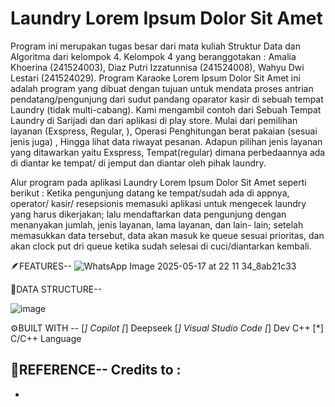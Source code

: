# Laundry Lorem Ipsum Dolor Sit Amet

Program ini merupakan tugas besar dari mata kuliah Struktur Data dan Algoritma dari kelompok 4. Kelompok 4 yang beranggotakan : Amalia Khoerina (241524003), Diaz Putri Izzatunnisa (241524008), Wahyu Dwi Lestari (241524029). Program Karaoke Lorem Ipsum Dolor Sit Amet ini adalah program yang dibuat dengan tujuan untuk mendata proses antrian pendatang/pengunjung dari sudut pandang oparator kasir di sebuah tempat Laundry (tidak multi-cabang). Kami mengambil contoh dari Sebuah Tempat Laundry di Sarijadi dan dari aplikasi di play store. Mulai dari pemilihan layanan (Exspress, Regular, ), Operasi Penghitungan berat pakaian (sesuai jenis juga) , Hingga lihat data riwayat pesanan. Adapun pilihan jenis layanan yang ditawarkan yaitu Exspress, Tempat(regular) dimana perbedaannya ada di diantar ke tempat/ di jemput dan diantar oleh pihak laundry.

Alur program pada aplikasi Laundry Lorem Ipsum Dolor Sit Amet seperti berikut : Ketika pengunjung datang ke tempat/sudah ada di appnya, operator/ kasir/ resepsionis memasuki aplikasi untuk mengecek laundry yang harus dikerjakan; lalu mendaftarkan data pengunjung dengan menanyakan jumlah, jenis layanan, lama layanan, dan lain- lain; setelah memasukkan data tersebut, data akan masuk ke queue sesuai prioritas, dan akan clock put dri queue ketika sudah selesai di cuci/diantarkan kembali.



🪶FEATURES--
![WhatsApp Image 2025-05-17 at 22 11 34_8ab21c33](https://github.com/user-attachments/assets/f12562fd-9cca-4436-a203-7a4b9dc8f954)

🔗DATA STRUCTURE--


![image](https://github.com/user-attachments/assets/b131c2fc-5c1a-42b1-9bf4-9d097ed22873)



⚙️BUILT WITH --
[*]  Copilot
[*]  Deepseek
[*]  Visual Studio Code
[*]  Dev C++
[*]  C/C++ Language

📑REFERENCE--
Credits to :
-
-
